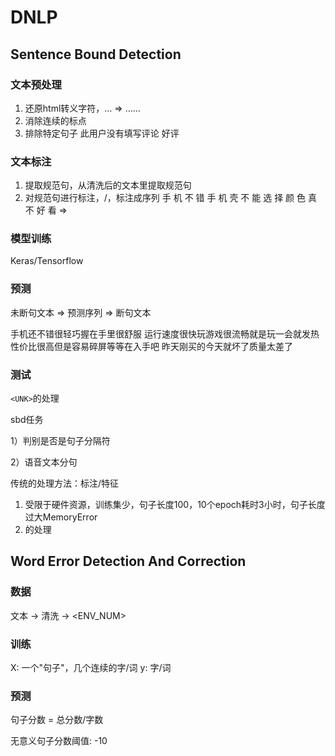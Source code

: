 # DNLP

## Sentence Bound Detection

### 文本预处理
1. 还原html转义字符，&hellip; => ……
2. 消除连续的标点
3. 排除特定句子 此用户没有填写评论 好评

### 文本标注
1. 提取规范句，从清洗后的文本里提取规范句
2. 对规范句进行标注，<M>/<E>，标注成序列
手 机 不 错 手 机 壳 不 能 选 择 颜 色 真 不 好 看
=>
<M> <M> <M> <E> <M> <M> <M> <M> <M> <M> <M> <M> <M> <M> <M> <M> <E>

### 模型训练
Keras/Tensorflow


### 预测
未断句文本 => 预测序列 => 断句文本

手机还不错很轻巧握在手里很舒服
运行速度很快玩游戏很流畅就是玩一会就发热
性价比很高但是容易碎屏等等在入手吧
昨天刚买的今天就坏了质量太差了

### 测试

```<UNK>```的处理

sbd任务

1）判别是否是句子分隔符

2）语音文本分句


传统的处理方法：标注/特征


1) 受限于硬件资源，训练集少，句子长度100，10个epoch耗时3小时，句子长度过大MemoryError
2) <UNK>的处理

## Word Error Detection And Correction

### 数据
文本 -> 清洗
-> <UNK> <PUN> <NUM> <ENV> <ENV_NUM>

### 训练
X: 一个"句子"，几个连续的字/词
y: 字/词

### 预测
句子分数 = 总分数/字数

无意义句子分数阈值: -10